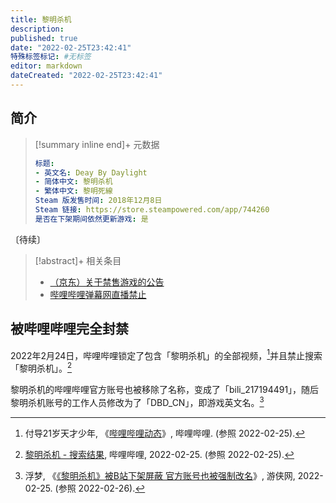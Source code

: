 ```yaml
---
title: 黎明杀机
description:
published: true
date: "2022-02-25T23:42:41"
特殊标签标记: #无标签
editor: markdown
dateCreated: "2022-02-25T23:42:41"
---
```


## 简介

> [!summary inline end]+ 元数据
>
> <!-- ![标志]() -->
>
> ```yaml
> 标题:
> - 英文名: Deay By Daylight
> - 简体中文: 黎明杀机
> - 繁体中文: 黎明死線
> Steam 版发售时间: 2018年12月8日
> Steam 链接: https://store.steampowered.com/app/744260
> 是否在下架期间依然更新游戏: 是
> ```

〔待续〕

> [!abstract]+ 相关条目
>
> +   [（京东）关于禁售游戏的公告](/blocklist/关于禁售游戏的公告-京东.md)
> +   [哔哩哔哩弹幕网直播禁止](/website/哔哩哔哩弹幕网.md#直播禁止列表)

## 被哔哩哔哩完全封禁

2022年2月24日，哔哩哔哩锁定了包含「黎明杀机」的全部视频，[^9879]并且禁止搜索「黎明杀机」。[^4358]

[^9879]: 付导21岁天才少年, 《[哔哩哔哩动态](https://archive.is/acEok "https://t.bilibili.com/630687922839879697")》, 哔哩哔哩. (参照 2022-02-25).

[^4358]: [黎明杀机 - 搜索结果](https://web.archive.org/web/20220225044358/https://search.bilibili.com/all?keyword=黎明杀机), 哔哩哔哩, 2022-02-25. (参照 2022-02-25).

黎明杀机的哔哩哔哩官方账号也被移除了名称，变成了「bili\_217194491」，随后黎明杀机账号的工作人员修改为了「DBD\_CN」，即游戏英文名。[^7117]

[^7117]: 浮梦, 《[《黎明杀机》被B站下架屏蔽 官方账号也被强制改名](https://web.archive.org/web/20220417035615/https://www.ali213.net/news/html/2022-2/657117.html)》, 游侠网, 2022-02-25. (参照 2022-02-26).
